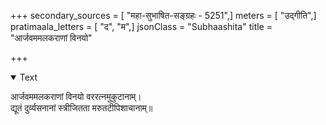 +++
secondary_sources = [ "महा-सुभाषित-सङ्ग्रहः - 5251",]
meters = [ "उद्गीति",]
pratimaala_letters = [ "द", "म",]
jsonClass = "Subhaashita"
title = "आर्जवममलकराणां विनयो"

+++

<details open><summary>Text</summary>

आर्जवममलकराणां विनयो वररत्नमुकुटानाम्।  
द्यूतं दुर्व्यसनानां स्त्रीजितता मरुतटीपिशाचानाम्॥
</details>
